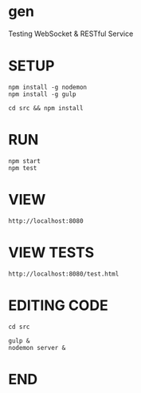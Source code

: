 gen
===

Testing WebSocket &amp; RESTful Service

# SETUP

	npm install -g nodemon
	npm install -g gulp

	cd src && npm install

# RUN

	npm start
	npm test

# VIEW

	http://localhost:8080

# VIEW TESTS

	http://localhost:8080/test.html

# EDITING CODE

	cd src

	gulp &
	nodemon server &

# END